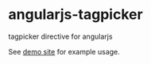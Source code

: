angularjs-tagpicker
===================

tagpicker directive for angularjs

See [demo site](http://howardjing.github.io/angularjs-tagpicker/) for example usage.
